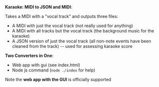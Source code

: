 **Karaoke: MIDI to JSON and MIDI**:

Takes a MIDI with a "vocal track" and outputs three files:
- A MIDI with just the vocal track (not really used for anything)
- A MIDI with all tracks but the vocal track (the background music for the karaoke)
- A JSON version of just the vocal track (all non-note events have been cleaned from the track) -- used for assessing karaoke score


**Two Converters in One**:
- Web app with gui (see index.html)
- Node js command (`node ./index` for help)

Note the **web app with the GUI** is officially supported
